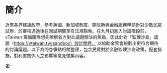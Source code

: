 # 簡介

近來各界建議政府，參考英國、新加坡制度，開放新興金融服務申請針對少數民眾試辦，於審核通過後在測試期間享有法規豁免。在九月初進入討論階段前，vTaiwan 籌備團隊想先瞭解各方對此議題關注的焦點，因此針對「監理沙盒」議題（https://vtaiwan.tw/sandbox）設計問卷，
以協助金管會規劃出更符合期待的討論議題。以下為問卷爭點相關整理，包含民眾對於金融監理沙盒政策，配套措施，對利害關係人之影響等意見徵集內容。

🏖

